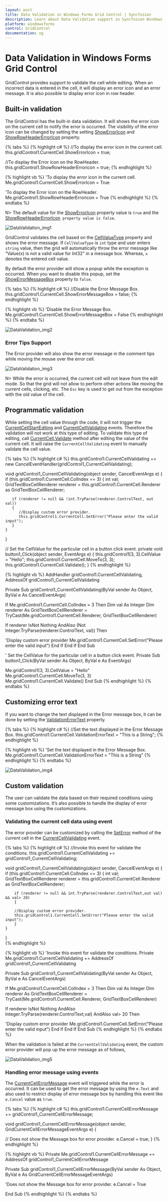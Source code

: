 ```yaml
---
layout: post
title: Data Validation in Windows Forms Grid Control | Syncfusion
description: Learn about Data Validation support in Syncfusion Windows Forms Grid Control, its elements and more details.
platform: windowsforms
control: GridControl
documentation: ug
---
```

# Data Validation in Windows Forms Grid Control

GridControl provides support to validate the cell while editing. When an incorrect data is entered in the cell, it will display an error icon and an error message.  It is also possible to display error icon in row header.

## Built-in validation

The GridControl has the built-in data validation. It will shows the error icon on the current cell to notify the error is occurred. The visibility of the error icon can be changed by setting the setting [ShowErrorIcon](https://help.syncfusion.com/cr/windowsforms/Syncfusion.Windows.Forms.Grid.GridCurrentCell.html#Syncfusion_Windows_Forms_Grid_GridCurrentCell_ShowErrorIcon) and [ShowRowHeaderErrorIcon](https://help.syncfusion.com/cr/windowsforms/Syncfusion.Windows.Forms.Grid.GridControlBase.html#Syncfusion_Windows_Forms_Grid_GridControlBase_ShowRowHeaderErroricon) property.  

{% tabs %}
{% highlight c# %}
//To display the error icon in the current cell.
this.gridControl1.CurrentCell.ShowErrorIcon = true;

//To display the Error icon on the RowHeader.
this.gridControl1.ShowRowHeaderErroricon = true;
{% endhighlight %}

{% highlight vb %}
'To display the error icon in the current cell.
Me.gridControl1.CurrentCell.ShowErrorIcon = True

'To display the Error icon on the RowHeader.
Me.gridControl1.ShowRowHeaderErroricon = True
{% endhighlight %}
{% endtabs %}

N> The default value for the [ShowErrorIcon](https://help.syncfusion.com/cr/windowsforms/Syncfusion.Windows.Forms.Grid.GridCurrentCell.html#Syncfusion_Windows_Forms_Grid_GridCurrentCell_ShowErrorIcon) property value is `true` and the [ShowRowHeaderErrorIcon](https://help.syncfusion.com/cr/windowsforms/Syncfusion.Windows.Forms.Grid.GridControlBase.html#Syncfusion_Windows_Forms_Grid_GridControlBase_ShowRowHeaderErroricon)` property value is false`.

![DataValidation_img1](DataValidation_images/DataValidation_img1.jpeg)


GridControl validates the cell based on the [CellValueType](https://help.syncfusion.com/cr/windowsforms/Syncfusion.Windows.Forms.Grid.GridStyleInfo.html#Syncfusion_Windows_Forms_Grid_GridStyleInfo_CellValueType) property and shows the error message. If `CellValueType` is `int` type and user enters `string` value, then the grid will automatically throw the error message like “Value(x) is not a valid value for Int32” in a message box. Whereas, `x` denotes the entered cell value.

By default the error provider will show a popup while the exception is occurred. When you want to disable this popup, set the [ShowErrorMessageBox](https://help.syncfusion.com/cr/windowsforms/Syncfusion.Windows.Forms.Grid.GridCurrentCell.html#Syncfusion_Windows_Forms_Grid_GridCurrentCell_ShowErrorMessageBox) property to `false`.

{% tabs %}
{% highlight c# %}
//Disable the Error Message Box.
this.gridControl1.CurrentCell.ShowErrorMessageBox = false;
{% endhighlight %}

{% highlight vb %}
'Disable the Error Message Box.
Me.gridControl1.CurrentCell.ShowErrorMessageBox = False
{% endhighlight %}
{% endtabs %}

![DataValidation_img2](DataValidation_images/DataValidation_img2.jpeg)


### Error Tips Support

The Error provider will also show the error message in the comment tips while moving the mouse over the error cell.

![DataValidation_img3](DataValidation_images/DataValidation_img3.jpeg)


N> While the error is occurred, the current cell will not leave from the edit mode. So that the grid will not allow to perform other actions like moving the current cells, clicking, etc. The `Esc` key is used to get out from the exception with the old value of the cell.

## Programmatic validation

While setting the cell value through the code, it will not trigger the [CurrentCellStartEditing](https://help.syncfusion.com/cr/windowsforms/Syncfusion.GridHelperClasses.GridCardView.html) and [CurrentCellValidating](https://help.syncfusion.com/cr/windowsforms/Syncfusion.Windows.Forms.Grid.GridControlBase.html) events. Therefore the validation will not work at this type of editing. To validate this type of editing, call [CurrentCell.Validate](https://help.syncfusion.com/cr/windowsforms/Syncfusion.Windows.Forms.Grid.GridCurrentCell.html#Syncfusion_Windows_Forms_Grid_GridCurrentCell_Validate) method after editing the value of the current cell. It will raise the `CurrentCellValidating` event to manually validate the cell value.

{% tabs %}
{% highlight c# %}
this.gridControl1.CurrentCellValidating += new CancelEventHandler(gridControl1_CurrentCellValidating);

void gridControl1_CurrentCellValidating(object sender, CancelEventArgs e)
{
    if (this.gridControl1.CurrentCell.ColIndex == 3)
    {
       int val;
       GridTextBoxCellRenderer renderer = this.gridControl1.CurrentCell.Renderer as GridTextBoxCellRenderer;

       if (renderer != null && !int.TryParse(renderer.ControlText, out val))
       {
          //Display custom error provider.
          this.gridControl1.CurrentCell.SetError("Please enter the valid input");
       }
    }
}

// Set the CellValue for the particular cell in a button click event.
private void button1_Click(object sender, EventArgs e)
{ 
    this.gridControl1[3, 3].CellValue = "Hello";
    this.gridControl1.CurrentCell.MoveTo(3, 3);
    this.gridControl1.CurrentCell.Validate();
}
{% endhighlight %}

{% highlight vb %}
AddHandler gridControl1.CurrentCellValidating, AddressOf gridControl1_CurrentCellValidating

Private Sub gridControl1_CurrentCellValidating(ByVal sender As Object, ByVal e As CancelEventArgs)

If Me.gridControl1.CurrentCell.ColIndex = 3 Then
Dim val As Integer
Dim renderer As GridTextBoxCellRenderer = TryCast(Me.gridControl1.CurrentCell.Renderer, GridTextBoxCellRenderer)

If renderer IsNot Nothing AndAlso (Not Integer.TryParse(renderer.ControlText, val)) Then

'Display custom error provider
Me.gridControl1.CurrentCell.SetError("Please enter the valid input")
End If
End If
End Sub

' Set the CellValue for the particular cell in a button click event.
Private Sub button1_Click(ByVal sender As Object, ByVal e As EventArgs)

Me.gridControl1(3, 3).CellValue = "Hello"
Me.gridControl1.CurrentCell.MoveTo(3, 3)
Me.gridControl1.CurrentCell.Validate()
End Sub
{% endhighlight %}
{% endtabs %}

## Customizing error text 

If you want to change the text displayed in the Error message box, it can be done by setting the [ValidationErrorText](https://help.syncfusion.com/cr/windowsforms/Syncfusion.Windows.Forms.Grid.GridCurrentCell.html#Syncfusion_Windows_Forms_Grid_GridCurrentCell_ValidationErrorText) property. 

{% tabs %}
{% highlight c# %}
//Set the text displayed in the Error Message Box.
this.gridControl1.CurrentCell.ValidationErrorText = "This is a String";
{% endhighlight %}

{% highlight vb %}
'Set the text displayed in the Error Message Box.
Me.gridControl1.CurrentCell.ValidationErrorText = "This is a String"
{% endhighlight %}
{% endtabs %}

![DataValidation_img4](DataValidation_images/DataValidation_img4.jpeg)


## Custom validation

The user can validate the data based on their required conditions using some customizations. It’s also possible to handle the display of error message box using the customizations.

### Validating the current cell data using event

The error provider can be customized by calling the [SetError](https://help.syncfusion.com/cr/windowsforms/Syncfusion.Windows.Forms.Grid.GridCurrentCell.html#Syncfusion_Windows_Forms_Grid_GridCurrentCell_SetError_System_String_ "") method of the current cell in the [CurrentCellValidating](https://help.syncfusion.com/cr/windowsforms/Syncfusion.Windows.Forms.Grid.GridControlBase.html "") event. 

{% tabs %}
{% highlight c# %}
//Invoke this event for validate the conditions.
this.gridControl1.CurrentCellValidating += gridControl1_CurrentCellValidating; 

void gridControl1_CurrentCellValidating(object sender, CancelEventArgs e)
{
    if (this.gridControl1.CurrentCell.ColIndex == 3)
    {
        int val;
        GridTextBoxCellRenderer renderer = this.gridControl1.CurrentCell.Renderer as GridTextBoxCellRenderer;

        if (renderer != null && int.TryParse(renderer.ControlText,out val) && val> 20)
        {

        //Display custom error provider.
        this.gridControl1.CurrentCell.SetError("Please enter the valid input");
        }
    }
}     
{% endhighlight %}

{% highlight vb %}
'Invoke this event for validate the conditions.
Private Me.gridControl1.CurrentCellValidating += AddressOf gridControl1_CurrentCellValidating

Private Sub gridControl1_CurrentCellValidating(ByVal sender As Object, ByVal e As CancelEventArgs)

If Me.gridControl1.CurrentCell.ColIndex = 3 Then
Dim val As Integer
Dim renderer As GridTextBoxCellRenderer = TryCast(Me.gridControl1.CurrentCell.Renderer, GridTextBoxCellRenderer)

If renderer IsNot Nothing AndAlso Integer.TryParse(renderer.ControlText,val) AndAlso val> 20 Then

'Display custom error provider
Me.gridControl1.CurrentCell.SetError("Please enter the valid input")
End If
End If
End Sub
{% endhighlight %}
{% endtabs %}

When the validation is failed at the `CurrentCellValidating` event, the custom error provider will pop up the error message as of follows,

![DataValidation_img5](DataValidation_images/DataValidation_img5.jpeg)


### Handling error message using events

The [CurrentCellErrorMessage](https://help.syncfusion.com/cr/windowsforms/Syncfusion.Windows.Forms.Grid.GridControlBase.html) event will triggered while the error is occurred. It can be used to get the error message by using the `e.Text` and also used to restrict display of error message box by handling this event like `e.Cancel` value as `true`. 

{% tabs %}
{% highlight c# %}
this.gridControl1.CurrentCellErrorMessage += gridControl1_CurrentCellErrorMessage;

void gridControl1_CurrentCellErrorMessage(object sender, GridCurrentCellErrorMessageEventArgs e)
{

// Does not show the Message box for error provider.
e.Cancel = true;
}
{% endhighlight %}

{% highlight vb %}
Private Me.gridControl1.CurrentCellErrorMessage += AddressOf gridControl1_CurrentCellErrorMessage

Private Sub gridControl1_CurrentCellErrorMessage(ByVal sender As Object, ByVal e As GridCurrentCellErrorMessageEventArgs)

'Does not show the Message box for error provider.
e.Cancel = True

End Sub
{% endhighlight %}
{% endtabs %}
